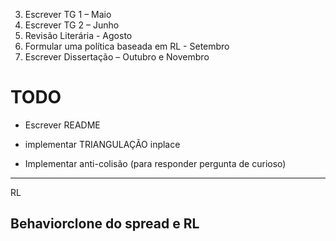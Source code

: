 3)	Escrever TG 1 – Maio
4)	Escrever TG 2 – Junho
5)	Revisão Literária - Agosto
6)	Formular uma política baseada em RL - Setembro
7)	Escrever Dissertação – Outubro e Novembro


# TODO


- Escrever README

- implementar TRIANGULAÇÃO inplace

- Implementar anti-colisão (para responder pergunta de curioso)


-------------------------------------------------------------
RL

Behaviorclone do spread e RL
-------------------------------------------------------------